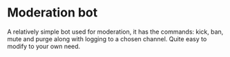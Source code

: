 # Moderation bot
A relatively simple bot used for moderation, it has the commands: kick, ban, mute and purge along with logging to a chosen channel.
Quite easy to modify to your own need.